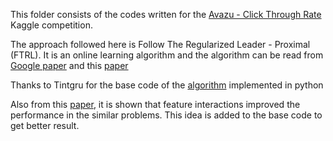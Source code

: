 This folder consists of the codes written for the [Avazu - Click Through Rate](https://www.kaggle.com/c/avazu-ctr-prediction) Kaggle competition. 

The approach followed here is Follow The Regularized Leader - Proximal (FTRL). It is an online learning algorithm and the algorithm can be read from [Google paper](http://static.googleusercontent.com/media/research.google.com/en//pubs/archive/41159.pdf) and this [paper](http://people.csail.mit.edu/romer/papers/TISTRespPredAds.pdf)

Thanks to Tintgru for the base code of the [algorithm](https://www.kaggle.com/c/avazu-ctr-prediction/forums/t/10927/beat-the-benchmark-with-less-than-1mb-of-memory) implemented in python 

Also from this [paper](http://quinonero.net/Publications/predicting-clicks-facebook.pdf), it is shown that feature interactions improved the performance in the similar problems. This idea is added to the base code to get better result.
